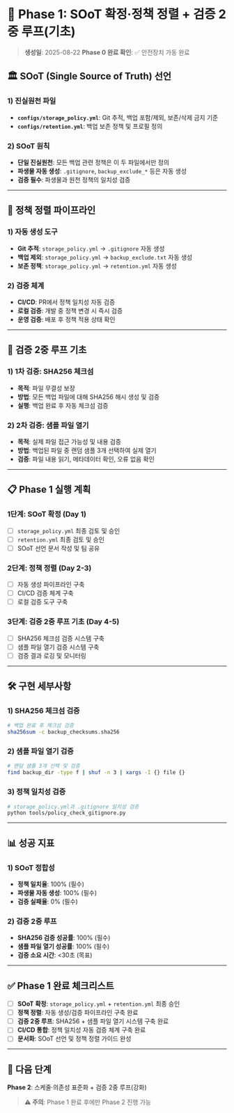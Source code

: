 # 🎯 Phase 1: SOoT 확정·정책 정렬 + 검증 2중 루프(기초)

> **생성일**: 2025-08-22
> **Phase 0 완료 확인**: ✅ 안전장치 가동 완료

## 🏛️ **SOoT (Single Source of Truth) 선언**

### **1) 진실원천 파일**
- **`configs/storage_policy.yml`**: Git 추적, 백업 포함/제외, 보존/삭제 금지 기준
- **`configs/retention.yml`**: 백업 보존 정책 및 프로필 정의

### **2) SOoT 원칙**
- **단일 진실원천**: 모든 백업 관련 정책은 이 두 파일에서만 정의
- **파생물 자동 생성**: `.gitignore`, `backup_exclude_*` 등은 자동 생성
- **검증 필수**: 파생물과 원천 정책의 일치성 검증

---

## 🔄 **정책 정렬 파이프라인**

### **1) 자동 생성 도구**
- **Git 추적**: `storage_policy.yml` → `.gitignore` 자동 생성
- **백업 제외**: `storage_policy.yml` → `backup_exclude.txt` 자동 생성
- **보존 정책**: `storage_policy.yml` → `retention.yml` 자동 생성

### **2) 검증 체계**
- **CI/CD**: PR에서 정책 일치성 자동 검증
- **로컬 검증**: 개발 중 정책 변경 시 즉시 검증
- **운영 검증**: 배포 후 정책 적용 상태 확인

---

## 🧪 **검증 2중 루프 기초**

### **1) 1차 검증: SHA256 체크섬**
- **목적**: 파일 무결성 보장
- **방법**: 모든 백업 파일에 대해 SHA256 해시 생성 및 검증
- **실행**: 백업 완료 후 자동 체크섬 검증

### **2) 2차 검증: 샘플 파일 열기**
- **목적**: 실제 파일 접근 가능성 및 내용 검증
- **방법**: 백업된 파일 중 랜덤 샘플 3개 선택하여 실제 열기
- **검증**: 파일 내용 읽기, 메타데이터 확인, 오류 없음 확인

---

## 📋 **Phase 1 실행 계획**

### **1단계: SOoT 확정 (Day 1)**
- [ ] `storage_policy.yml` 최종 검토 및 승인
- [ ] `retention.yml` 최종 검토 및 승인
- [ ] SOoT 선언 문서 작성 및 팀 공유

### **2단계: 정책 정렬 (Day 2-3)**
- [ ] 자동 생성 파이프라인 구축
- [ ] CI/CD 검증 체계 구축
- [ ] 로컬 검증 도구 구축

### **3단계: 검증 2중 루프 기초 (Day 4-5)**
- [ ] SHA256 체크섬 검증 시스템 구축
- [ ] 샘플 파일 열기 검증 시스템 구축
- [ ] 검증 결과 로깅 및 모니터링

---

## 🛠️ **구현 세부사항**

### **1) SHA256 체크섬 검증**
```bash
# 백업 완료 후 체크섬 검증
sha256sum -c backup_checksums.sha256
```

### **2) 샘플 파일 열기 검증**
```bash
# 랜덤 샘플 3개 선택 및 검증
find backup_dir -type f | shuf -n 3 | xargs -I {} file {}
```

### **3) 정책 일치성 검증**
```bash
# storage_policy.yml과 .gitignore 일치성 검증
python tools/policy_check_gitignore.py
```

---

## 📊 **성공 지표**

### **1) SOoT 정합성**
- **정책 일치율**: 100% (필수)
- **파생물 자동 생성**: 100% (필수)
- **검증 실패율**: 0% (필수)

### **2) 검증 2중 루프**
- **SHA256 검증 성공률**: 100% (필수)
- **샘플 파일 열기 성공률**: 100% (필수)
- **검증 소요 시간**: <30초 (목표)

---

## ✅ **Phase 1 완료 체크리스트**

- [ ] **SOoT 확정**: `storage_policy.yml` + `retention.yml` 최종 승인
- [ ] **정책 정렬**: 자동 생성/검증 파이프라인 구축 완료
- [ ] **검증 2중 루프**: SHA256 + 샘플 파일 열기 시스템 구축 완료
- [ ] **CI/CD 통합**: 정책 일치성 자동 검증 체계 구축 완료
- [ ] **문서화**: SOoT 선언 및 정책 정렬 가이드 완성

---

## 🚀 **다음 단계**

**Phase 2**: 스케줄·의존성 표준화 + 검증 2중 루프(강화)

> **⚠️ 주의**: Phase 1 완료 후에만 Phase 2 진행 가능
